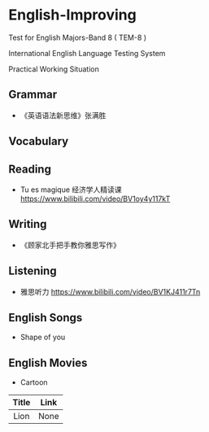 # English-Improving

Test for English Majors-Band 8 ( TEM-8 )

International English Language Testing System

Practical Working Situation

## Grammar
- 《英语语法新思维》张满胜

## Vocabulary

## Reading
- Tu es magique 经济学人精读课 https://www.bilibili.com/video/BV1oy4y117kT

## Writing
- 《顾家北手把手教你雅思写作》

## Listening
- 雅思听力  https://www.bilibili.com/video/BV1KJ411r7Tn

## English Songs
- Shape of you

## English Movies
- Cartoon

| Title | Link |
| :---:| :---: |
| Lion  | None |

